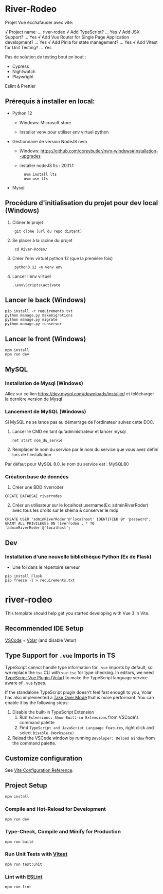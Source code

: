 # River-Rodeo
Projet Vue écchafauder avec vite:

√ Project name: ... river-rodeo
√ Add TypeScript? ... Yes
√ Add JSX Support? ... Yes
√ Add Vue Router for Single Page Application development? ... Yes
√ Add Pinia for state management? ... Yes
√ Add Vitest for Unit Testing? ... Yes

Pas de solution de testing bout en bout :

- Cypress
- Nightwatch
- Playwright

Eslint & Prettier


## Prérequis à installer en local:
- Python 12

    - Windows: Microsoft store

    - Installer venv pour utiliser env virtuel  python

- Gestionnaire de version NodeJS nvm

    - Windows:  https://github.com/coreybutler/nvm-windows#installation--upgrades

    - installer nodeJS lts : 20.11.1

            nvm install lts
            nvm use lts

- Mysql
## Procédure d'initialisation du projet pour dev local (Windows)
1. Clôner le projet

        git clone [url du repo distant]

2. Se placer à la racine du projet

        cd River-Rodeo/

3. Créer l'env virtuel python  12 (que la première fois)

        python3.12 -m venv env


4. Lancer l'env virtuel
    ````
    .\env\Scripts\activate
    ````
## Lancer le back (Windows)
    pip install -r requirements.txt
    python manage.py makemigrations
    python manage.py migrate
    python manage.py runserver

## Lancer le front (Windows)
    npm install
    npm run dev

## MySQL
### Installation de Mysql (Windows)

Allez sur ce lien https://dev.mysql.com/downloads/installer/ et télécharger la dernière version de Mysql

### Lancement de MySQL (Windows)

Si MySQL ne se lance pas au démarrage de l'ordinateur suivez cette DOC. 
1. Lancer le CMD en tant qu'administrateur et lancer mysql
   ```
   net start nom_du_servie
   ```
2. Remplacer le nom du service par le nom du service que vous avez défini lors de l'installation

Par défaut pour MySQL 8.0, le nom du service est : MySQL80

### Création base de données
1. Créer une BDD riverroder
```
CREATE DATABSAE riverrodeo
```
2. Créer un utilisateur sur le localhost username(Ex: adminRiverRoder) avec tous les droits sur le shéma & conserver le mdp
```
CREATE USER 'adminRiverRoder'@'localhost' IDENTIFIED BY 'password';
GRANT ALL PRIVILEGES ON riverrodeo . * TO 'adminRiverRoder'@'localhost';
```
## Dev
### Installation d'une nouvelle bibliothèque Python (Ex de Flask)

- Une foi dans le répertoire serveur
```
pip install Flask
pip freeze -l > requirements.txt
```

# river-rodeo

This template should help get you started developing with Vue 3 in Vite.

## Recommended IDE Setup

[VSCode](https://code.visualstudio.com/) + [Volar](https://marketplace.visualstudio.com/items?itemName=Vue.volar) (and disable Vetur)

## Type Support for `.vue` Imports in TS

TypeScript cannot handle type information for `.vue` imports by default, so we replace the `tsc` CLI with `vue-tsc` for type checking. In editors, we need [TypeScript Vue Plugin (Volar)](https://marketplace.visualstudio.com/items?itemName=Vue.vscode-typescript-vue-plugin) to make the TypeScript language service aware of `.vue` types.

If the standalone TypeScript plugin doesn't feel fast enough to you, Volar has also implemented a [Take Over Mode](https://github.com/johnsoncodehk/volar/discussions/471#discussioncomment-1361669) that is more performant. You can enable it by the following steps:

1. Disable the built-in TypeScript Extension
    1) Run `Extensions: Show Built-in Extensions` from VSCode's command palette
    2) Find `TypeScript and JavaScript Language Features`, right click and select `Disable (Workspace)`
2. Reload the VSCode window by running `Developer: Reload Window` from the command palette.

## Customize configuration

See [Vite Configuration Reference](https://vitejs.dev/config/).

## Project Setup

```sh
npm install
```

### Compile and Hot-Reload for Development

```sh
npm run dev
```

### Type-Check, Compile and Minify for Production

```sh
npm run build
```

### Run Unit Tests with [Vitest](https://vitest.dev/)

```sh
npm run test:unit
```

### Lint with [ESLint](https://eslint.org/)

```sh
npm run lint
```


